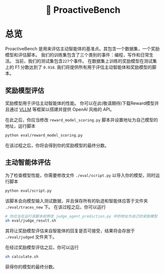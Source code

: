 <div align= "center">
    <h1> 🧩 ProactiveBench </h1>
</div>

# 总览

ProactiveBench 是用来评估主动智能体的基准点。其包含一个数据集，一个奖励模型和评估脚本。
我们的训练集包含了三个类别的事件：编程，写作和日常生活。
当前，我们的测试集包含`227`个事件。
在数据集上训练的奖励模型在测试集上的 F1 分数达到了 `0.918`.
我们将提供所有用于评估主动智能体和奖励模型的脚本。

## 奖励模型评估
奖励模型用于评估主动智能体的性能。
你可以在此(敬请期待)下载Reward模型并且通过 [VLLM](https://github.com/vllm-project/vllm) 等框架以搭建并提供 OpenAI 风格的 API。

在此之后，你应当修改 `reward_model_scoring.py` 脚本并设置地址为自己模型的地址，运行脚本
```bash
python eval/reward_model_scoring.py
```
在该过程之后，你将会得到你的奖励模型的最终分数。

## 主动智能体评估
为了检查模型性能，你需要修改文件 `./eval/script.py` 以导入你的模型，同时运行脚本
```bash
python eval/script.py
```
该脚本会向模型输入测试数据，并且保存所有的轨迹和智能体应答于文件夹 `./eval/traces_new` 下。
在该过程之后，你可以运行
```bash
# 你应当在运行该脚本前修改 judge_agent_prediction.py 中的地址为自己的奖励模型
sh eval/judge_result.sh
```
其将让奖励模型评估来自智能体的回复是否可接受，结果将会存放于 `./eval/judged` 文件夹下。

在经过奖励模型评估之后，你可以运行
```bash
sh calculate.sh
```
获得你的模型的最终分数。
